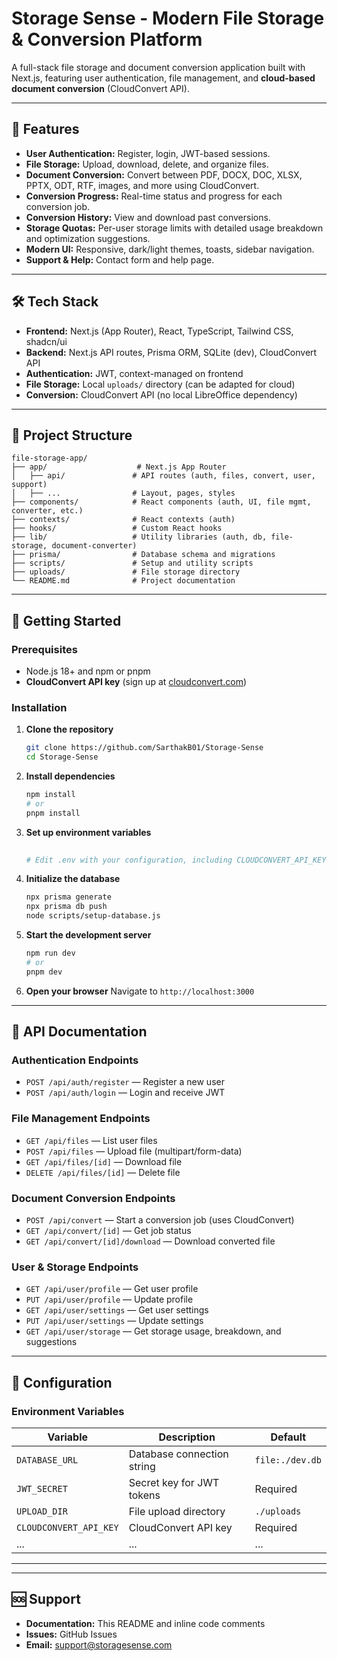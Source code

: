 # Storage Sense - Modern File Storage & Conversion Platform

A full-stack file storage and document conversion application built with Next.js, featuring user authentication, file management, and **cloud-based document conversion** (CloudConvert API).

---

## 🚀 Features

- **User Authentication:** Register, login, JWT-based sessions.
- **File Storage:** Upload, download, delete, and organize files.
- **Document Conversion:** Convert between PDF, DOCX, DOC, XLSX, PPTX, ODT, RTF, images, and more using CloudConvert.
- **Conversion Progress:** Real-time status and progress for each conversion job.
- **Conversion History:** View and download past conversions.
- **Storage Quotas:** Per-user storage limits with detailed usage breakdown and optimization suggestions.
- **Modern UI:** Responsive, dark/light themes, toasts, sidebar navigation.
- **Support & Help:** Contact form and help page.

---

## 🛠️ Tech Stack

- **Frontend:** Next.js (App Router), React, TypeScript, Tailwind CSS, shadcn/ui
- **Backend:** Next.js API routes, Prisma ORM, SQLite (dev), CloudConvert API
- **Authentication:** JWT, context-managed on frontend
- **File Storage:** Local `uploads/` directory (can be adapted for cloud)
- **Conversion:** CloudConvert API (no local LibreOffice dependency)

---

## 📁 Project Structure

```
file-storage-app/
├── app/                    # Next.js App Router
│   ├── api/               # API routes (auth, files, convert, user, support)
│   ├── ...                # Layout, pages, styles
├── components/            # React components (auth, UI, file mgmt, converter, etc.)
├── contexts/              # React contexts (auth)
├── hooks/                 # Custom React hooks
├── lib/                   # Utility libraries (auth, db, file-storage, document-converter)
├── prisma/                # Database schema and migrations
├── scripts/               # Setup and utility scripts
├── uploads/               # File storage directory
└── README.md              # Project documentation
```

---

## 🚀 Getting Started

### Prerequisites
- Node.js 18+ and npm or pnpm
- **CloudConvert API key** (sign up at [cloudconvert.com](https://cloudconvert.com/))

### Installation

1. **Clone the repository**
   ```bash
   git clone https://github.com/SarthakB01/Storage-Sense
   cd Storage-Sense
   ```

2. **Install dependencies**
   ```bash
   npm install
   # or
   pnpm install
   ```

3. **Set up environment variables**
   ```bash
  
   # Edit .env with your configuration, including CLOUDCONVERT_API_KEY
   ```

4. **Initialize the database**
   ```bash
   npx prisma generate
   npx prisma db push
   node scripts/setup-database.js
   ```

5. **Start the development server**
   ```bash
   npm run dev
   # or
   pnpm dev
   ```

6. **Open your browser**
   Navigate to `http://localhost:3000`

---

## 📖 API Documentation

### Authentication Endpoints

- `POST /api/auth/register` — Register a new user
- `POST /api/auth/login` — Login and receive JWT

### File Management Endpoints

- `GET /api/files` — List user files
- `POST /api/files` — Upload file (multipart/form-data)
- `GET /api/files/[id]` — Download file
- `DELETE /api/files/[id]` — Delete file

### Document Conversion Endpoints

- `POST /api/convert` — Start a conversion job (uses CloudConvert)
- `GET /api/convert/[id]` — Get job status
- `GET /api/convert/[id]/download` — Download converted file

### User & Storage Endpoints

- `GET /api/user/profile` — Get user profile
- `PUT /api/user/profile` — Update profile
- `GET /api/user/settings` — Get user settings
- `PUT /api/user/settings` — Update settings
- `GET /api/user/storage` — Get storage usage, breakdown, and suggestions

---

## 🔧 Configuration

### Environment Variables

| Variable                | Description                        | Default         |
|-------------------------|------------------------------------|-----------------|
| `DATABASE_URL`          | Database connection string         | `file:./dev.db` |
| `JWT_SECRET`            | Secret key for JWT tokens          | Required        |
| `UPLOAD_DIR`            | File upload directory              | `./uploads`     |
| `CLOUDCONVERT_API_KEY`  | CloudConvert API key               | Required        |
| ...                     | ...                                | ...             |

---



---

## 🆘 Support

- **Documentation:** This README and inline code comments
- **Issues:** GitHub Issues
- **Email:** support@storagesense.com


